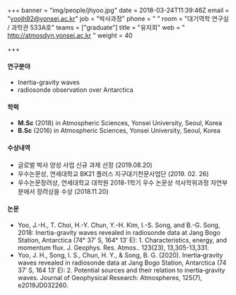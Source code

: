 +++
banner = "img/people/jhyoo.jpg"
date = 2018-03-24T11:39:46Z
email = "yoojh92@yonsei.ac.kr"
job = "박사과정"
phone = " "
room = "대기역학 연구실 / 과학관 533A호"
teams = ["graduate"]
title = "유지희"
web = " http://atmosdyn.yonsei.ac.kr "
weight = 40

+++
#### 연구분야

* Inertia-gravity waves
* radiosonde observation over Antarctica

#### 학력

* **M.Sc** (2018) in Atmospheric Sciences, Yonsei University, Seoul, Korea
* **B.Sc** (2016) in Atmospheric Sciences, Yonsei University, Seoul, Korea

#### 수상내역

* 글로벌 박사 양성 사업 신규 과제 선정 (2019.08.20)
* 우수논문상, 연세대학교 BK21 플러스 지구대기천문사업단 (2019. 02. 26)
* 우수논문장려상, 연세대학교 대학원 2018-1학기 우수 논문상 석사학위과정 자연부분에서 장려상을 수상 (2018.11.20)

#### 논문

* Yoo, J.-H., T. Choi, H.-Y. Chun, Y.-H. Kim, I.-S. Song, and B.-G. Song, 2018: Inertia-gravity waves revealed in radiosonde data at Jang Bogo Station, Antarctica (74° 37′ S, 164° 13′ E): 1. Characteristics, energy, and momentum flux. J. Geophys. Res. Atmos.. 123(23), 13,305-13,331.
* Yoo, J. H., Song, I. S., Chun, H. Y., & Song, B. G. (2020). Inertia‐gravity waves revealed in radiosonde data at Jang Bogo Station, Antarctica (74 37′ S, 164 13′ E): 2. Potential sources and their relation to inertia‐gravity waves. Journal of Geophysical Research: Atmospheres, 125(7), e2019JD032260.